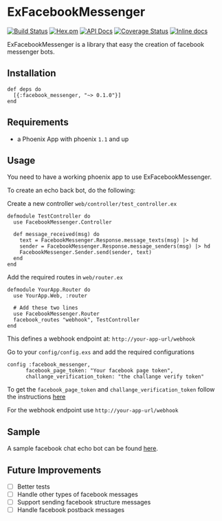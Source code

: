 # ExFacebookMessenger
[![Build Status](https://travis-ci.org/oarrabi/EXFacebook-Messenger.svg?branch=master)](https://travis-ci.org/oarrabi/EXFacebook-Messenger)
[![Hex.pm](https://img.shields.io/hexpm/v/facebook_messenger.svg)](https://hex.pm/packages/facebook_messenger)
[![API Docs](https://img.shields.io/badge/api-docs-yellow.svg?style=flat)](http://hexdocs.pm/EXFacebook-Messenger/)
[![Coverage Status](https://coveralls.io/repos/github/oarrabi/EXFacebook-Messenger/badge.svg?branch=master)](https://coveralls.io/github/oarrabi/EXFacebook-Messenger?branch=master)
[![Inline docs](http://inch-ci.org/github/oarrabi/EXFacebook-Messenger.svg?branch=master)](http://inch-ci.org/github/oarrabi/EXFacebook-Messenger)

ExFacebookMessenger is a library that easy the creation of facebook messenger bots.

## Installation

```
def deps do
  [{:facebook_messenger, "~> 0.1.0"}]
end
```

## Requirements
- a Phoenix App with phoenix `1.1` and up

## Usage
You need to have a working phoenix app to use ExFacebookMessenger.

To create an echo back bot, do the following:

Create a new controller `web/controller/test_controller.ex`

```
defmodule TestController do
  use FacebookMessenger.Controller

  def message_received(msg) do
    text = FacebookMessenger.Response.message_texts(msg) |> hd
    sender = FacebookMessenger.Response.message_senders(msg) |> hd
    FacebookMessenger.Sender.send(sender, text)
  end
end
```

Add the required routes in `web/router.ex`
```
defmodule YourApp.Router do
  use YourApp.Web, :router

  # Add these two lines
  use FacebookMessenger.Router
  facebook_routes "webhook", TestController
end
```
This defines a webhook endpoint at:
`http://your-app-url/webhook`

Go to your `config/config.exs` and add the required configurations
```
config :facebook_messenger,
      facebook_page_token: "Your facebook page token",
      challange_verification_token: "the challange verify token"
```

To get the `facebook_page_token` and `challange_verification_token` follow the instructions [here ](https://developers.facebook.com/docs/messenger-platform/quickstart)

For the webhook endpoint use `http://your-app-url/webhook`

## Sample
A sample facebook chat echo bot can be found [here](https://github.com/oarrabi/elixir-echo-bot).

## Future Improvements

- [ ] Better tests
- [ ] Handle other types of facebook messages
- [ ] Support sending facebook structure messages
- [ ] Handle facebook postback messages
